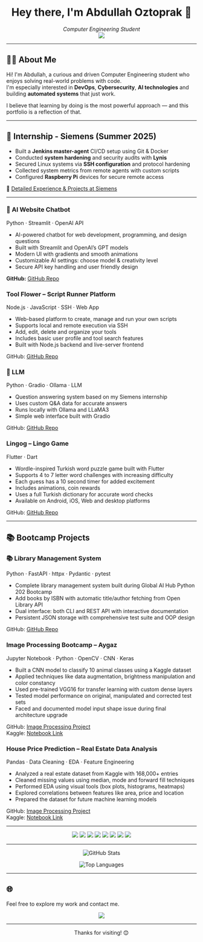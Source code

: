 <h1 align="center">Hey there, I'm Abdullah Oztoprak 👋</h1>

<p align="center">
  <em>Computer Engineering Student</em><br>
  <a href="https://www.linkedin.com/in/AbdullahÖztoprak" target="_blank">
    <img src="https://img.shields.io/badge/LinkedIn-Abdullah%20Oztoprak-blue?logo=linkedin&style=flat-square" />
  </a>
</p>

---

## 👨‍💻 About Me

Hi! I'm Abdullah, a curious and driven Computer Engineering student who enjoys solving real-world problems with code.  
I'm especially interested in **DevOps**, **Cybersecurity**, **AI technologies** and building **automated systems** that just work.

I believe that learning by doing is the most powerful approach — and this portfolio is a reflection of that.  


---

## 🏢 Internship - Siemens (Summer 2025)

- Built a **Jenkins master-agent** CI/CD setup using Git & Docker  
- Conducted **system hardening** and security audits with **Lynis**  
- Secured Linux systems via **SSH configuration** and protocol hardening  
- Collected system metrics from remote agents with custom scripts  
- Configured **Raspberry Pi** devices for secure remote access

📝 [Detailed Experience & Projects at Siemens](./experience/siemens-internship.md)
  
---

### 🤖 AI Website Chatbot  
Python · Streamlit · OpenAI API 

- AI-powered chatbot for web development, programming, and design questions  
- Built with Streamlit and OpenAI’s GPT models
- Modern UI with gradients and smooth animations  
- Customizable AI settings: choose model & creativity level  
- Secure API key handling and user friendly design  

**GitHub:** [GitHub Repo](https://github.com/AbdullahOztoprak/Langchain_website_chatbot.git)


### Tool Flower – Script Runner Platform  
Node.js · JavaScript · SSH · Web App

- Web-based platform to create, manage and run your own scripts  
- Supports local and remote execution via SSH  
- Add, edit, delete and organize your tools   
- Includes basic user profile and tool search features  
- Built with Node.js backend and live-server frontend  

GitHub: [GitHub Repo](https://github.com/AbdullahOztoprak/Tool_Flower.git)


### 🧠 LLM  
Python · Gradio · Ollama · LLM

- Question answering system based on my Siemens internship  
- Uses custom Q&A data for accurate answers  
- Runs locally with Ollama and LLaMA3  
- Simple web interface built with Gradio  

GitHub: [GitHub Repo](https://github.com/AbdullahOztoprak/LLM-case.git)


### Lingog – Lingo Game  
Flutter · Dart 

- Wordle-inspired Turkish word puzzle game built with Flutter  
- Supports 4 to 7 letter word challenges with increasing difficulty  
- Each guess has a 10 second timer for added excitement  
- Includes animations, coin rewards  
- Uses a full Turkish dictionary for accurate word checks  
- Available on Android, iOS, Web and desktop platforms  

GitHub: [GitHub Repo](https://github.com/AbdullahOztoprak/Lingog.git)

---

## 📚 Bootcamp Projects

### 📚 Library Management System  
Python · FastAPI · httpx · Pydantic · pytest

- Complete library management system built during Global AI Hub Python 202 Bootcamp  
- Add books by ISBN with automatic title/author fetching from Open Library API  
- Dual interface: both CLI and REST API with interactive documentation  
- Persistent JSON storage with comprehensive test suite and OOP design  

GitHub: [GitHub Repo](https://github.com/AbdullahOztoprak/Global-AI-Hub-Python-202-Bootcamp-Project.git)


### Image Processing Bootcamp – Aygaz  
Jupyter Notebook · Python · OpenCV · CNN · Keras

- Built a CNN model to classify 10 animal classes using a Kaggle dataset  
- Applied techniques like data augmentation, brightness manipulation and color constancy  
- Used pre-trained VGG16 for transfer learning with custom dense layers  
- Tested model performance on original, manipulated and corrected test sets  
- Faced and documented model input shape issue during final architecture upgrade  

GitHub: [Image Processing Project](https://github.com/AbdullahOztoprak/Image-Processing-Project)  
Kaggle: [Notebook Link](https://www.kaggle.com/code/abdullahoztoprak/image-processing-project)



### House Price Prediction – Real Estate Data Analysis  
Pandas · Data Cleaning · EDA · Feature Engineering

- Analyzed a real estate dataset from Kaggle with 168,000+ entries  
- Cleaned missing values using median, mode and forward fill techniques  
- Performed EDA using visual tools (box plots, histograms, heatmaps)  
- Explored correlations between features like area, price and location  
- Prepared the dataset for future machine learning models  

GitHub: [Image Processing Project](https://github.com/AbdullahOztoprak/House-Price-Prediction)  
Kaggle: [Notebook Link](https://www.kaggle.com/code/abdullahoztoprak/house-prices-data-analysis)

---

<p align="center">
  <img src="https://img.shields.io/badge/Python-3776AB?style=flat&logo=python&logoColor=white" />
  <img src="https://img.shields.io/badge/Docker-2496ED?style=flat&logo=docker&logoColor=white" />
  <img src="https://img.shields.io/badge/Jenkins-D24939?style=flat&logo=jenkins&logoColor=white" />
  <img src="https://img.shields.io/badge/Linux-FCC624?style=flat&logo=linux&logoColor=black" />
  <img src="https://img.shields.io/badge/Java-ED8B00?style=flat&logo=java&logoColor=white" />
  <img src="https://img.shields.io/badge/C++-00599C?style=flat&logo=cplusplus&logoColor=white" />
  <img src="https://img.shields.io/badge/Flutter-02569B?style=flat&logo=flutter&logoColor=white" />
  <img src="https://img.shields.io/badge/Dart-0175C2?style=flat&logo=dart&logoColor=white" />
</p>

---

<p align="center">
  <img src="https://github-readme-stats.vercel.app/api?username=AbdullahOztoprak&show_icons=true&theme=dark" alt="GitHub Stats" />
</p>
<p align="center">
  <img src="https://github-readme-stats.vercel.app/api/top-langs/?username=AbdullahOztoprak&layout=compact&theme=dark" alt="Top Languages" />
</p>

---

## 🌐 

Feel free to explore my work and contact me.

<p align="center">
  <a href="https://www.linkedin.com/in/abdullahoztoprak" target="_blank">
    <img src="https://img.shields.io/badge/LinkedIn-Abdullah%20Oztoprak-blue?logo=linkedin&style=flat-square" />
  </a>
<p align="center">
  
---

<!-- Footer Note -->
<p align="center">
  Thanks for visiting! 😊
</p>
